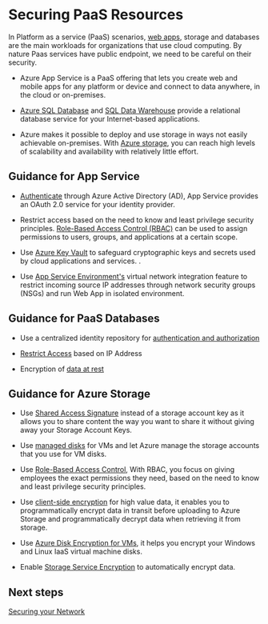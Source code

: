 # Securing PaaS Resources
In Platform as a service (PaaS) scenarios, [web apps](https://docs.microsoft.com/en-us/azure/app-service/app-service-web-overview), storage and databases are the main workloads for organizations that use cloud computing. By nature Paas services have public endpoint, we need to be careful on their security. 
 
- Azure App Service is a PaaS offering that lets you create web and mobile apps for any platform or device and connect to data anywhere, in the cloud or on-premises.  


- [Azure SQL Database](https://docs.microsoft.com/en-us/azure/sql-database/sql-database-technical-overview) and [SQL Data Warehouse](https://docs.microsoft.com/en-us/azure/sql-data-warehouse/sql-data-warehouse-overview-what-is) provide a relational database service for your Internet-based applications.  


- Azure makes it possible to deploy and use storage in ways not easily achievable on-premises. With [Azure storage](https://docs.microsoft.com/en-us/azure/storage/common/storage-introduction), you can reach high levels of scalability and availability with relatively little effort.  



 


## Guidance for App Service 

- [Authenticate](https://docs.microsoft.com/en-us/azure/app-service/app-service-authentication-overview) through Azure Active Directory (AD), App Service provides an OAuth 2.0 service for your identity provider.  

- Restrict access based on the need to know and least privilege security principles. [Role-Based Access Control (RBAC)](https://docs.microsoft.com/en-us/azure/role-based-access-control/overview) can be used to assign permissions to users, groups, and applications at a certain scope. 

- Use [Azure Key Vault](https://docs.microsoft.com/en-us/azure/key-vault/key-vault-whatis) to safeguard cryptographic keys and secrets used by cloud applications and services. .  

- Use [App Service Environment's](https://docs.microsoft.com/en-us/azure/app-service/environment/intro)  virtual network integration feature to restrict incoming source IP addresses through network security groups (NSGs) and run Web App in isolated environment. 


## Guidance for PaaS Databases 

- Use a centralized identity repository for [authentication and authorization](https://docs.microsoft.com/en-us/azure/security/security-paas-applications-using-sql#use-a-centralized-identity-repository-for-authentication-and-authorization)


- [Restrict Access](https://docs.microsoft.com/en-us/azure/security/security-paas-applications-using-sql#restrict-access-based-on-ip-address) based on IP Address 


- Encryption of [data at rest](https://docs.microsoft.com/en-us/azure/security/security-paas-applications-using-sql#encryption-of-data-at-rest)



## Guidance for Azure Storage 

- Use [Shared Access Signature](https://docs.microsoft.com/en-us/azure/storage/common/storage-dotnet-shared-access-signature-part-1) instead of a storage account key as it allows you to share content the way you want to share it without giving away your Storage Account Keys.  

- Use [managed disks](https://docs.microsoft.com/en-us/azure/storage/storage-managed-disks-overview) for VMs and let Azure manage the storage accounts that you use for VM disks. 


- Use [Role-Based Access Control](https://docs.microsoft.com/en-us/azure/security/security-paas-applications-using-storage#use-role-based-access-control), With RBAC, you focus on giving employees the exact permissions they need, based on the need to know and least privilege security principles. 


- Use [client-side encryption](https://docs.microsoft.com/en-us/azure/security/security-paas-applications-using-storage#use-client-side-encryption-for-high-value-data) for high value data, it enables you to programmatically encrypt data in transit before uploading to Azure Storage and programmatically decrypt data when retrieving it from storage. 


- Use [Azure Disk Encryption for VMs](https://docs.microsoft.com/en-us/azure/security/security-paas-applications-using-storage#azure-disk-encryption-for-vms), it helps you encrypt your Windows and Linux IaaS virtual machine disks.  


- Enable [Storage Service Encryption](https://docs.microsoft.com/en-us/azure/security/security-paas-applications-using-storage#storage-service-encryption) to automatically encrypt data. 



## Next steps 
[Securing your Network]( https://github.com/nmcgregor/Azure-Security/blob/master/3.3%20Securing-your-Network.md)
